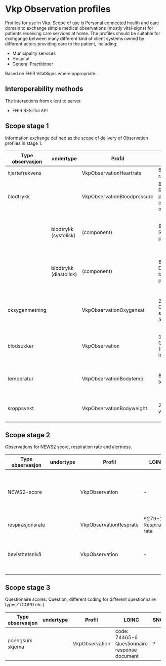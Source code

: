 # Vkp Observation profiles

Profiles for use in Vkp.
Scope of use is Personal connected health and care domain to exchange simple medical observations (mostly vital-signs) for patients receiving care services at home. The profiles should be suitable for exchgange between many different kind of client systems owned by different actors providing care to the patient, including:

* Municipality services
* Hospital
* General Practitioner

Based on FHIR VitalSigns where appropriate.

## Interoperability methods

The interactions from client to server.  

* FHIR RESTful API  

## Scope stage 1

Information exchange defined as the scope of delivery of Observation profiles in stage 1.  

|Type observasjon|undertype|Profil|LOINC|SNOMED|NPU/NLK|
|----------------|---------|------|-----|------|------|
|hjertefrekvens||VkpObservationHeartrate|8867-4 heart-rate|364075005 Heart Rate|
|blodtrykk||VkpObservationBloodpressure|85354-9 Blood pressure panel with all children optional|75367002 Blood pressure (observable entity)|
||blodtrykk (systolisk)|(component)|8480-6 Systolic blood-pressure|271649006 Systolic blood pressure (observable entity)|
||blodtrykk (diastolisk)|(component)|8462-4 Diastolic blood-pressure|271650006 Diastolic blood pressure (observable entity)|
|oksygenmetning||VkpObservationOxygensat|2708-6 Oxygen saturation in arterial blood|431314004 Peripheral oxygen saturation (observable entity)|
|blodsukker||VkpObservation|15074-8 Glucose [Moles/volume] in Blood|434912009 Blood glucose concentration|NPU02187 B—Glucose; subst.c. = ? mmol/L|
|temperatur||VkpObservationBodytemp|8310-5 Body temperature|276885007 Core body temperature (observable entity)|
|kroppsvekt||VkpObservationBodyweight|29563-7 Body weight|27113001 Body weight (observable entity)|

## Scope stage 2

Observations for NEWS2 score, respiration rate and alertness.  

|Type observasjon|undertype|Profil|LOINC|SNOMED|
|----------------|---------|------|-----|------|
|NEWS2-score||VkpObservation|-|code: 1104051000000101 Royal College of Physicians NEWS2 (National Early Warning Score 2) total score|
|respirasjonsrate||VkpObservationResprate|9279-1 Respiratory rate|86290005 Respiratory rate (observable entity)|
|bevisthetsnivå||VkpObservation|-|code: 1104441000000107 Alert Confusion Voice Pain Unresponsive scale score (observable entity)|

## Scope stage 3

Questionaire scores. Question, different coding for different questionnaire types? (COPD etc.)  

|Type observasjon|undertype|Profil|LOINC|SNOMED|
|----------------|---------|------|-----|------|
|poengsum skjema||VkpObservation|code: 74465-6 Questionnaire response document|?|